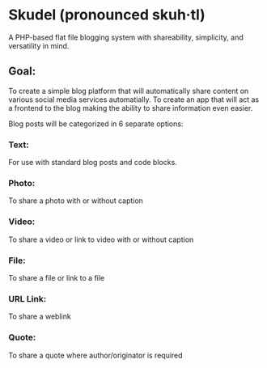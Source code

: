 # Skudel (pronounced skuh·tl)

A PHP-based flat file blogging system with shareability, simplicity, and versatility in mind.

## Goal:
To create a simple blog platform that will automatically share content on various social media services automatially.
To create an app that will act as a frontend to the blog making the ability to share information even easier.

Blog posts will be categorized in 6 separate options:

### Text:
For use with standard blog posts and code blocks.

### Photo:
To share a photo with or without caption

### Video:
To share a video or link to video with or without caption

### File:
To share a file or link to a file

### URL Link:
To share a weblink

### Quote:
To share a quote where author/originator is required

